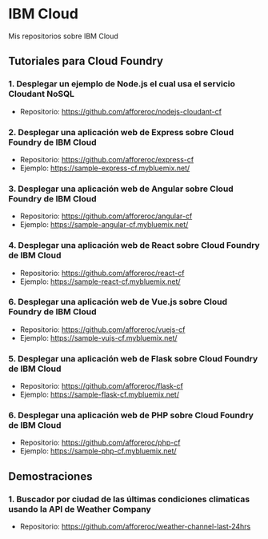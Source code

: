 # IBM Cloud 
Mis repositorios sobre IBM Cloud

## Tutoriales para Cloud Foundry

### 1. Desplegar un ejemplo de Node.js el cual usa el servicio Cloudant NoSQL<br>
* Repositorio: https://github.com/afforeroc/nodejs-cloudant-cf

### 2. Desplegar una aplicación web de Express sobre Cloud Foundry de IBM Cloud<br>
* Repositorio: https://github.com/afforeroc/express-cf
* Ejemplo: https://sample-express-cf.mybluemix.net/

### 3. Desplegar una aplicación web de Angular sobre Cloud Foundry de IBM Cloud<br>
* Repositorio: https://github.com/afforeroc/angular-cf
* Ejemplo: https://sample-angular-cf.mybluemix.net/

### 4. Desplegar una aplicación web de React sobre Cloud Foundry de IBM Cloud<br>
* Repositorio: https://github.com/afforeroc/react-cf
* Ejemplo: https://sample-react-cf.mybluemix.net/

### 6. Desplegar una aplicación web de Vue.js sobre Cloud Foundry de IBM Cloud<br>
* Repositorio: https://github.com/afforeroc/vuejs-cf
* Ejemplo: https://sample-vujs-cf.mybluemix.net/

### 5. Desplegar una aplicación web de Flask sobre Cloud Foundry de IBM Cloud<br>
* Repositorio: https://github.com/afforeroc/flask-cf
* Ejemplo: https://sample-flask-cf.mybluemix.net/

### 6. Desplegar una aplicación web de PHP sobre Cloud Foundry de IBM Cloud<br>
* Repositorio: https://github.com/afforeroc/php-cf
* Ejemplo: https://sample-php-cf.mybluemix.net/

## Demostraciones

### 1. Buscador por ciudad de las últimas condiciones climaticas usando la API de Weather Company
* Repositorio: https://github.com/afforeroc/weather-channel-last-24hrs
